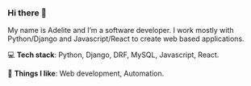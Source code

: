### Hi there 👋


My name is Adelite and I’m a software developer. I work mostly with Python/Django and Javascript/React to create web based applications.

💻 **Tech stack**: Python, Django, DRF, MySQL, Javascript, React.

💪 **Things I like**: Web development, Automation.
